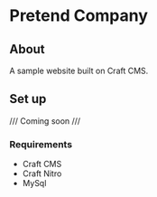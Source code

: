 # Pretend Company 
## About
A sample website built on Craft CMS.

## Set up
/// Coming soon ///
### Requirements
- Craft CMS
- Craft Nitro
- MySql

